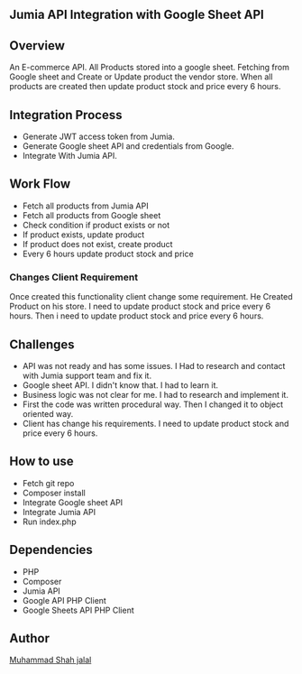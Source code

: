 ## Jumia API Integration with Google Sheet API

## Overview

An E-commerce API. All Products stored into a google sheet. Fetching from Google sheet and Create or Update product the vendor store. When all products are created then update product stock and price every 6 hours.

## Integration Process

- Generate JWT access token from Jumia.
- Generate Google sheet API and credentials from Google.
- Integrate With Jumia API.

## Work Flow

- Fetch all products from Jumia API
- Fetch all products from Google sheet
- Check condition if product exists or not
- If product exists, update product
- If product does not exist, create product
- Every 6 hours update product stock and price

### Changes Client Requirement

Once created this functionality client change some requirement. He Created Product on his store. I need to update product stock and price every 6 hours. Then i need to update product stock and price every 6 hours.

## Challenges

- API was not ready and has some issues. I Had to research and contact with Jumia support team and fix it.
- Google sheet API. I didn't know that. I had to learn it.
- Business logic was not clear for me. I had to research and implement it.
- First the code was written procedural way. Then I changed it to object oriented way.
- Client has change his requirements. I need to update product stock and price every 6 hours.

## How to use

- Fetch git repo
- Composer install
- Integrate Google sheet API
- Integrate Jumia API
- Run index.php

## Dependencies

- PHP
- Composer
- Jumia API
- Google API PHP Client
- Google Sheets API PHP Client

## Author

[Muhammad Shah jalal](https://github.com/shahjalal132)